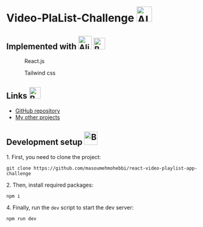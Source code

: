 
# Video-PlaList-Challenge <img src="https://github.com/Tarikul-Islam-Anik/Microsoft-Teams-Animated-Emojis/raw/master/Emojis/Activities/Party%20Popper.png?raw=true" alt="Alien Monster" width="40" height="40" />

<h2>Implemented with <img src="https://raw.githubusercontent.com/Tarikul-Islam-Anik/Microsoft-Teams-Animated-Emojis/master/Emojis/Food/Hot%20Beverage.png" alt="Alien" width="35" height="35" />
 <img src="https://raw.githubusercontent.com/Tarikul-Islam-Anik/Animated-Fluent-Emojis/master/Emojis/Hand%20gestures/Backhand%20Index%20Pointing%20Down%20Light%20Skin%20Tone.png" alt="Backhand Index Pointing Down Light Skin Tone" width="30" height="30" />
</h2>
<ul>
<ol>React.js</ol>
<ol>Tailwind css</ol>
</ul>


<h2>Links <img src="https://raw.githubusercontent.com/Tarikul-Islam-Anik/Microsoft-Teams-Animated-Emojis/master/Emojis/Travel%20and%20places/Star.png" alt="Backhand Index Pointing Down Light Skin Tone" width="30" height="30" /></h2>
<ul>
   <li>
      <a href="https://github.com/masoumehmohebbi/masoumehmohebbi/react-video-playlist-app-challenge">GitHub repository</a>
   </li>
   <li>
      <a href="https://github.com/masoumehmohebbi/?tab=repositories">My other projects</a>
   </li>
</ul>


<h2>Development setup <img src="https://raw.githubusercontent.com/Tarikul-Islam-Anik/Microsoft-Teams-Animated-Emojis/master/Emojis/Smilies/Green%20Heart.png" alt="Bomb" width="35" height="35" /></h2>
<p>1. First, you need to clone the project:</p>

```
git clone https://github.com/masoumehmohebbi/react-video-playlist-app-challenge
```

<p>2. Then, install required packages:</p>

```
npm i
```

<p>4. Finally, run the <code>dev</code> script to start the dev server:</p>

```
npm run dev
```

